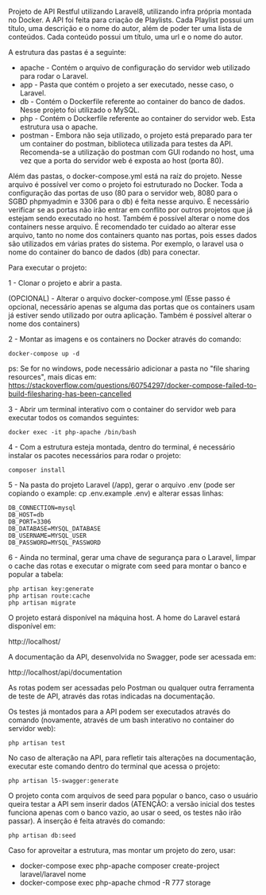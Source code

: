 Projeto de API Restful utilizando Laravel8, utilizando infra própria montada no Docker. A API foi feita para criação de Playlists. Cada Playlist possui um título, uma descrição e o nome do autor, além de poder ter uma lista de conteúdos. Cada conteúdo possui um título, uma url e o nome do autor.

A estrutura das pastas é a seguinte:

- apache - Contém o arquivo de configuração do servidor web utilizado para rodar o Laravel.
- app - Pasta que contém o projeto a ser executado, nesse caso, o Laravel.
- db - Contém o Dockerfile referente ao container do banco de dados. Nesse projeto foi utilizado o MySQL.
- php - Contém o Dockerfile referente ao container do servidor web. Esta estrutura usa o apache.
- postman - Embora não seja utilizado, o projeto está preparado para ter um container do postman, biblioteca utilizada para testes da API. Recomenda-se a utilização do postman com GUI rodando no host, uma vez que a porta do servidor web é exposta ao host (porta 80).

Além das pastas, o docker-compose.yml está na raíz do projeto. Nesse arquivo é possível ver como o projeto foi estruturado no Docker. Toda a configuração das portas de uso (80 para o servidor web, 8080 para o SGBD phpmyadmin e 3306 para o db) é feita nesse arquivo. É necessário verificar se as portas não irão entrar em conflito por outros projetos que já estejam sendo executado no host. Também é possível alterar o nome dos containers nesse arquivo. É recomendado ter cuidado ao alterar esse arquivo, tanto no nome dos containers quanto nas portas, pois esses dados são utilizados em várias prates do sistema. Por exemplo, o laravel usa o nome do container do banco de dados (db) para conectar.

Para executar o projeto:

1 - Clonar o projeto e abrir a pasta.

(OPCIONAL) - Alterar o arquivo docker-compose.yml (Esse passo é opcional, necessário apenas se alguma das portas que os containers usam já estiver sendo utilizado por outra aplicação. Também é possível alterar o nome dos containers)

2 - Montar as imagens e os containers no Docker através do comando:

```
docker-compose up -d
```

ps: Se for no windows, pode necessário adicionar a pasta no "file sharing resources", mais dicas em: https://stackoverflow.com/questions/60754297/docker-compose-failed-to-build-filesharing-has-been-cancelled

3 - Abrir um terminal interativo com o container do servidor web para executar todos os comandos seguintes:

```
docker exec -it php-apache /bin/bash
```

4 - Com a estrutura esteja montada, dentro do terminal, é necessário instalar os pacotes necessários para rodar o projeto:

```
composer install
```

5 - Na pasta do projeto Laravel (/app), gerar o arquivo .env (pode ser copiando o example: cp .env.example .env) e alterar essas linhas:

```
DB_CONNECTION=mysql
DB_HOST=db
DB_PORT=3306
DB_DATABASE=MYSQL_DATABASE
DB_USERNAME=MYSQL_USER
DB_PASSWORD=MYSQL_PASSWORD
```

6 - Ainda no terminal, gerar uma chave de segurança para o Laravel, limpar o cache das rotas e executar o migrate com seed para montar o banco e popular a tabela:

```
php artisan key:generate
php artisan route:cache
php artisan migrate
```

O projeto estará disponível na máquina host. A home do Laravel estará disponível em:

http://localhost/

A documentação da API, desenvolvida no Swagger, pode ser acessada em:

http://localhost/api/documentation

As rotas podem ser acessadas pelo Postman ou qualquer outra ferramenta de teste de API, através das rotas indicadas na documentação.

Os testes já montados para a API podem ser executados através do comando (novamente, através de um bash interativo no container do servidor web):
```
php artisan test
```

No caso de alteração na API, para refletir tais alterações na documentação, executar este comando dentro do terminal que acessa o projeto:
```
php artisan l5-swagger:generate
```

O projeto conta com arquivos de seed para popular o banco, caso o usuário queira testar a API sem inserir dados (ATENÇÃO: a versão inicial dos testes funciona apenas com o banco vazio, ao usar o seed, os testes não irão passar). A inserção é feita através do comando:
```
php artisan db:seed
```

Caso for aproveitar a estrutura, mas montar um projeto do zero, usar:
- docker-compose exec php-apache composer create-project laravel/laravel nome
- docker-compose exec php-apache chmod -R 777 storage

